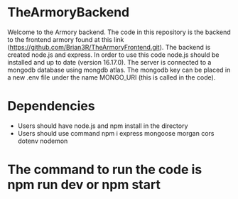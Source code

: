 # TheArmoryBackend
 Welcome to the Armory backend. The code in this repository is the 
 backend to the frontend armory found at this link (https://github.com/Brian3R/TheArmoryFrontend.git).
 The backend is created node.js and express. In order to use this code node.js should be installed and up to date (version 16.17.0).
 The server is connected to a mongodb database using mongdb atlas. The mongodb key can be placed in a new .env file under the name MONGO_URI (this is called
 in the code).
 
 # Dependencies
 * Users should have node.js and npm install in the directory
 * Users should use command npm i express mongoose morgan cors dotenv nodemon
 # The command to run the code is npm run dev or npm start
